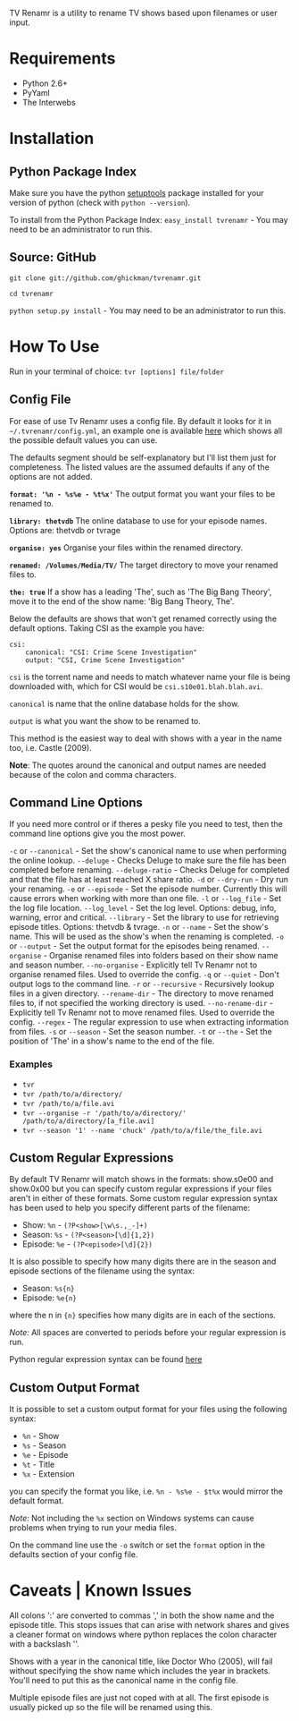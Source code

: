 TV Renamr is a utility to rename TV shows based upon filenames or user input.


# Requirements

* Python 2.6+
* PyYaml
* The Interwebs


# Installation

## Python Package Index

Make sure you have the python [setuptools](http://pypi.python.org/pypi/setuptools) package installed for your version of python (check with `python --version`).

To install from the Python Package Index: `easy_install tvrenamr` - You may need to be an administrator to run this.

## Source: GitHub

`git clone git://github.com/ghickman/tvrenamr.git`

`cd tvrenamr`

`python setup.py install` - You may need to be an administrator to run this.


# How To Use

Run in your terminal of choice: `tvr [options] file/folder`

## Config File

For ease of use Tv Renamr uses a config file. By default it looks for it in `~/.tvrenamr/config.yml`, an example one is available [here](http://gist.github.com/586062) which shows all the possible default values you can use.

The defaults segment should be self-explanatory but I'll list them just for completeness. The listed values are the assumed defaults if any of the options are not added.

__`format: '%n - %s%e - %t%x'`__
The output format you want your files to be renamed to.

__`library: thetvdb`__
The online database to use for your episode names. Options are: thetvdb or tvrage

__`organise: yes`__
Organise your files within the renamed directory.

__`renamed: /Volumes/Media/TV/`__
The target directory to move your renamed files to.

__`the: true`__
If a show has a leading 'The', such as 'The Big Bang Theory', move it to the end of the show name: 'Big Bang Theory, The'.

Below the defaults are shows that won't get renamed correctly using the default options. Taking CSI as the example you have:

    csi:
        canonical: "CSI: Crime Scene Investigation"
        output: "CSI, Crime Scene Investigation"

`csi` is the torrent name and needs to match whatever name your file is being downloaded with, which for CSI would be `csi.s10e01.blah.blah.avi`.

`canonical` is name that the online database holds for the show.

`output` is what you want the show to be renamed to.

This method is the easiest way to deal with shows with a year in the name too, i.e. Castle (2009).

__Note__: The quotes around the canonical and output names are needed because of the colon and comma characters.

## Command Line Options

If you need more control or if theres a pesky file you need to test, then the command line options give you the most power.

`-c` or `--canonical` - Set the show's canonical name to use when performing the online lookup.
`--deluge` - Checks Deluge to make sure the file has been completed before renaming.
`--deluge-ratio` - Checks Deluge for completed and that the file has at least reached X share ratio.
`-d` or `--dry-run` - Dry run your renaming.
`-e` or `--episode` - Set the episode number. Currently this will cause errors when working with more than one file.
`-l` or `--log_file` - Set the log file location.
`--log_level` - Set the log level. Options: debug, info, warning, error and critical.
`--library` - Set the library to use for retrieving episode titles. Options: thetvdb & tvrage.
`-n` or `--name` - Set the show's name. This will be used as the show's when the renaming is completed.
`-o` or `--output` - Set the output format for the episodes being renamed.
`--organise` - Organise renamed files into folders based on their show name and season number.
`--no-organise` - Explicitly tell Tv Renamr not to organise renamed files. Used to override the config.
`-q` or `--quiet` - Don't output logs to the command line.
`-r` or `--recursive` - Recursively lookup files in a given directory.
`--rename-dir` - The directory to move renamed files to, if not specified the working directory is used.
`--no-rename-dir` - Explicitly tell Tv Renamr not to move renamed files. Used to override the config.
`--regex` - The regular expression to use when extracting information from files.
`-s` or `--season` - Set the season number.
`-t` or `--the` - Set the position of 'The' in a show's name to the end of the file.

### Examples

* `tvr`
* `tvr /path/to/a/directory/`
* `tvr /path/to/a/file.avi`
* `tvr --organise -r '/path/to/a/directory/' /path/to/a/directory/[a_file.avi]`
* `tvr --season '1' --name 'chuck' /path/to/a/file/the_file.avi`


## Custom Regular Expressions

By default TV Renamr will match shows in the formats: show.s0e00 and show.0x00 but you can specify custom regular expressions if your files aren't in
either of these formats. Some custom regular expression syntax has been used to help you specify different parts of the filename:

* Show: `%n` - `(?P<show>[\w\s.,_-]+)`
* Season: `%s` - `(?P<season>[\d]{1,2})`
* Episode: `%e` - `(?P<episode>[\d]{2})`

It is also possible to specify how many digits there are in the season and episode sections of the filename using the syntax:

* Season: `%s{n}`
* Episode: `%e{n}`

where the n in `{n}` specifies how many digits are in each of the sections.

*Note:* All spaces are converted to periods before your regular expression is run.

Python regular expression syntax can be found [here](http://www.python.org/doc/2.6.1/library/re.html#regular-expression-syntax)


## Custom Output Format

It is possible to set a custom output format for your files using the following syntax:

* `%n` - Show
* `%s` - Season
* `%e` - Episode
* `%t` - Title
* `%x` - Extension

you can specify the format you like, i.e. `%n - %s%e - $t%x` would mirror the default format.

*Note:* Not including the `%x` section on Windows systems can cause problems when trying to run your media files.

On the command line use the `-o` switch or set the `format` option in the defaults section of your config file.


# Caveats | Known Issues

All colons ':' are converted to commas ',' in both the show name and the episode title. This stops issues that can arise with network shares and gives a cleaner format on windows where python replaces the colon character with a backslash '\'.

Shows with a year in the canonical title, like Doctor Who (2005), will fail without specifying the show name which includes the year in brackets. You'll need to put this as the canonical name in the config file.

Multiple episode files are just not coped with at all. The first episode is usually picked up so the file will be renamed using this.

